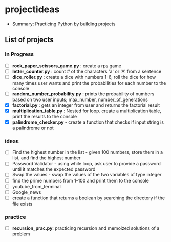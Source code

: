 # projectideas
- Summary: Practicing Python by building projects 


## List of projects

### In Progress
- [ ] **rock_paper_scissors_game.py** : create a rps game 
- [ ] **letter_counter.py** : count # of the characters 'a' or 'A' from a sentence  
- [ ] **dice_roller.py** : create a dice with numbers 1-6, roll the dice for how many times user wants and print the probabilities for each number to the console 
- [ ] **random_number_probability.py** : prints the probability of numbers based on two user inputs; max_number, number_of_generations
- [x] **factorial.py** : gets an integer from user and returns the factorial result 
- [x] **multiplication_table.py** : Nested for loop. create a multiplication table, print the results to the console
- [x] **palindrome_checker.py** - create a function that checks if input string is a palindrome or not

### ideas

- [ ] Find the highest number in the list - given 100 numbers, store them in a list, and find the highest number
- [ ] Password Validator - using while loop, ask user to provide a password until it matches the expected password
- [ ] Swap the values - swap the values of the two variables of type integer
- [ ] find the prime numbers from 1-100 and print them to the console
- [ ] youtube_from_terminal
- [ ] Google_news
- [ ] create a function that returns a boolean by searching the directory if the file exists
### practice
- [ ] **recursion_prac.py**: practicing recursion and memoized solutions of a problem
